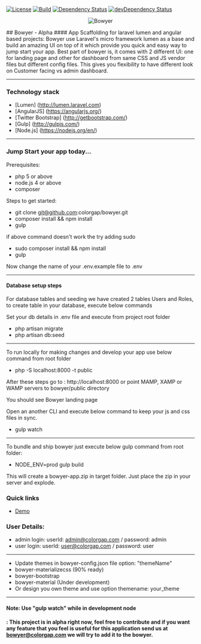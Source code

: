 
[![License](https://poser.pugx.org/colorgap/bowyer/license.svg)](https://packagist.org/packages/colorgap/bowyer)
[![Build](https://api.travis-ci.org/colorgap/bowyer.svg)](https://travis-ci.org/colorgap/bowyer)
[![Dependency Status](https://david-dm.org/colorgap/bowyer.svg)](https://david-dm.org/colorgap/bowyer)
[![devDependency Status](https://david-dm.org/colorgap/bowyer/dev-status.svg)](https://david-dm.org/colorgap/bowyer#info=devDependencies)

<p align="center">
<img src="https://raw.githubusercontent.com/colorgap/bowyer/master/public/images/bowyer-75.png" alt="Bowyer"/>
</p>
## Bowyer - Alpha
#### App Scaffolding for laravel lumen and angular based projects:
Bowyer use Laravel's micro framework lumen as a base and build an amazing UI on top of it which provide you quick and easy way to jump start your app.
Best part of bowyer is, it comes with 2 different UI: one for landing page and other for dashboard from same CSS and JS vendor files but different config files. This gives you flexibility to have different look on Customer facing vs admin dashboard.

------------------
### Technology stack
- [Lumen] (http://lumen.laravel.com)
- [AngularJS] (https://angularjs.org/)
- [Twitter Bootstrap] (http://getbootstrap.com/)
- [Gulp] (http://gulpjs.com/)
- [Node.js] (https://nodejs.org/en/)

------------------
### Jump Start your app today...
Prerequisites:
- php 5 or above
- node.js 4 or above
- composer

Steps to get started:
- git clone git@github.com:colorgap/bowyer.git
- composer install && npm install
- gulp

if above command doesn't work the try adding sudo
- sudo composer install && npm install
- gulp

Now change the name of your .env.example file to .env

------------------
#### Database setup steps
For database tables and seeding we have created 2 tables Users and Roles, to create table in your database, execute below commands

Set your db details in .env file and execute from project root folder
- php artisan migrate
- php artisan db:seed

------------------
To run locally for making changes and develop your app use below command from root folder
- php -S localhost:8000 -t public

After these steps go to : http://localhost:8000 or point MAMP, XAMP or WAMP servers to bowyer/public directory

You should see Bowyer landing page

Open an another CLI and execute below command to keep your js and css files in sync.
- gulp watch


------------------
To bundle and ship bowyer just execute below gulp command from root folder:
- NODE_ENV=prod gulp build

This will create a bowyer-app.zip in target folder. Just place the zip in your server and explode.

### Quick links
- [Demo](http://bowyer.colorgap.com/)

### User Details:
- admin login: userId: admin@colorgap.com / password: admin
- user login: userId: user@colorgap.com / password: user

---------------
- Update themes in bowyer-config.json file
    option: "themeName"
- bowyer-materializecss (90% ready)
- bowyer-bootstrap
- bowyer-material (Under development)
- Or design you own theme and use option themename: your_theme

------------------
#### Note: Use "gulp watch" while in development node
####     : This project is in alpha right now, feel free to contribute and if you want any feature that you feel is useful for this application send us at bowyer@colorgap.com we will try to add it to the bowyer.
